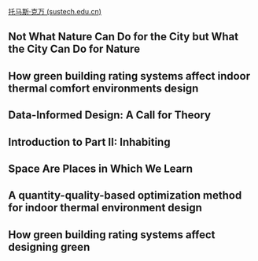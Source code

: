 [托马斯·克万 (sustech.edu.cn)](https://designschool.sustech.edu.cn/about/team/faculty/618.html)

## Not What Nature Can Do for the City but What the City Can Do for Nature

## How green building rating systems affect indoor thermal comfort environments design

## Data-Informed Design: A Call for Theory

## Introduction to Part II: Inhabiting

## Space Are Places in Which We Learn

## A quantity-quality-based optimization method for indoor thermal environment design

## How green building rating systems affect designing green